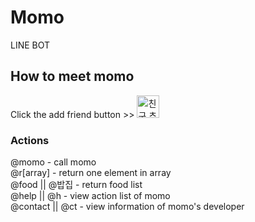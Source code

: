 # Momo
LINE BOT

## How to meet momo
Click the add friend button >> <a href="https://line.me/R/ti/p/%40ogx7051a"><img height="36" border="0" alt="친구 추가" src="https://scdn.line-apps.com/n/line_add_friends/btn/ko.png"></a>

### Actions
@momo - call momo  
@r[array] - return one element in array  
@food || @밥집 - return food list  
@help || @h - view action list of momo  
@contact || @ct - view information of momo's developer  